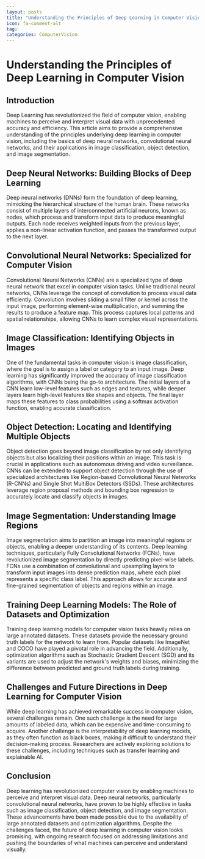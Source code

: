 ```yaml
---
layout: posts
title: "Understanding the Principles of Deep Learning in Computer Vision"
icon: fa-comment-alt
tag:      
categories: ComputerVision
---
```



# Understanding the Principles of Deep Learning in Computer Vision

## Introduction
Deep Learning has revolutionized the field of computer vision, enabling machines to perceive and interpret visual data with unprecedented accuracy and efficiency. This article aims to provide a comprehensive understanding of the principles underlying deep learning in computer vision, including the basics of deep neural networks, convolutional neural networks, and their applications in image classification, object detection, and image segmentation.

## Deep Neural Networks: Building Blocks of Deep Learning
Deep neural networks (DNNs) form the foundation of deep learning, mimicking the hierarchical structure of the human brain. These networks consist of multiple layers of interconnected artificial neurons, known as nodes, which process and transform input data to produce meaningful outputs. Each node receives weighted inputs from the previous layer, applies a non-linear activation function, and passes the transformed output to the next layer.

## Convolutional Neural Networks: Specialized for Computer Vision
Convolutional Neural Networks (CNNs) are a specialized type of deep neural network that excel in computer vision tasks. Unlike traditional neural networks, CNNs leverage the concept of convolution to process visual data efficiently. Convolution involves sliding a small filter or kernel across the input image, performing element-wise multiplication, and summing the results to produce a feature map. This process captures local patterns and spatial relationships, allowing CNNs to learn complex visual representations.

## Image Classification: Identifying Objects in Images
One of the fundamental tasks in computer vision is image classification, where the goal is to assign a label or category to an input image. Deep learning has significantly improved the accuracy of image classification algorithms, with CNNs being the go-to architecture. The initial layers of a CNN learn low-level features such as edges and textures, while deeper layers learn high-level features like shapes and objects. The final layer maps these features to class probabilities using a softmax activation function, enabling accurate classification.

## Object Detection: Locating and Identifying Multiple Objects
Object detection goes beyond image classification by not only identifying objects but also localizing their positions within an image. This task is crucial in applications such as autonomous driving and video surveillance. CNNs can be extended to support object detection through the use of specialized architectures like Region-based Convolutional Neural Networks (R-CNNs) and Single Shot MultiBox Detectors (SSDs). These architectures leverage region proposal methods and bounding box regression to accurately locate and classify objects in images.

## Image Segmentation: Understanding Image Regions
Image segmentation aims to partition an image into meaningful regions or objects, enabling a deeper understanding of its contents. Deep learning techniques, particularly Fully Convolutional Networks (FCNs), have revolutionized image segmentation by directly predicting pixel-wise labels. FCNs use a combination of convolutional and upsampling layers to transform input images into dense prediction maps, where each pixel represents a specific class label. This approach allows for accurate and fine-grained segmentation of objects and regions within an image.

## Training Deep Learning Models: The Role of Datasets and Optimization
Training deep learning models for computer vision tasks heavily relies on large annotated datasets. These datasets provide the necessary ground truth labels for the network to learn from. Popular datasets like ImageNet and COCO have played a pivotal role in advancing the field. Additionally, optimization algorithms such as Stochastic Gradient Descent (SGD) and its variants are used to adjust the network's weights and biases, minimizing the difference between predicted and ground truth labels during training.

## Challenges and Future Directions in Deep Learning for Computer Vision
While deep learning has achieved remarkable success in computer vision, several challenges remain. One such challenge is the need for large amounts of labeled data, which can be expensive and time-consuming to acquire. Another challenge is the interpretability of deep learning models, as they often function as black boxes, making it difficult to understand their decision-making process. Researchers are actively exploring solutions to these challenges, including techniques such as transfer learning and explainable AI.

## Conclusion
Deep learning has revolutionized computer vision by enabling machines to perceive and interpret visual data. Deep neural networks, particularly convolutional neural networks, have proven to be highly effective in tasks such as image classification, object detection, and image segmentation. These advancements have been made possible due to the availability of large annotated datasets and optimization algorithms. Despite the challenges faced, the future of deep learning in computer vision looks promising, with ongoing research focused on addressing limitations and pushing the boundaries of what machines can perceive and understand visually.